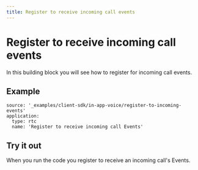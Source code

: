 ```yaml
---
title: Register to receive incoming call events
---
```


# Register to receive incoming call events

In this building block you will see how to register for incoming call events.

## Example

```building_blocks
source: '_examples/client-sdk/in-app-voice/register-to-incoming-events'
application:
  type: rtc
  name: 'Register to receive incoming call Events'
```

## Try it out

When you run the code you register to receive an incoming call's Events.
